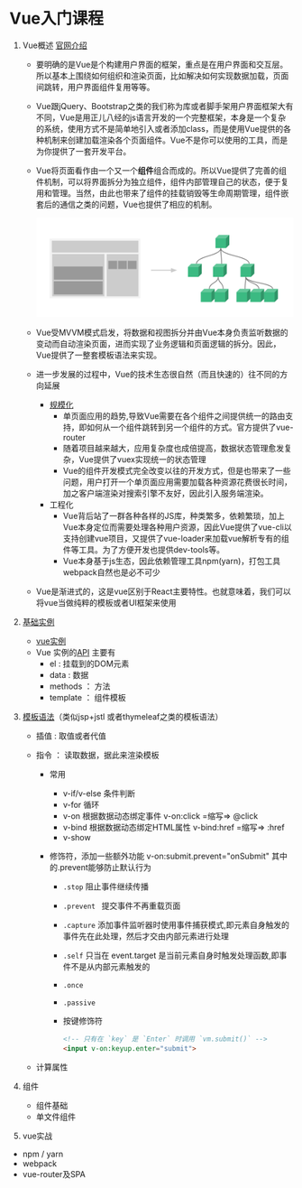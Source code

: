 # Vue入门课程

1. Vue概述 [官网介绍](https://cn.vuejs.org/v2/guide/index.html)

   - 要明确的是Vue是个构建用户界面的框架，重点是在用户界面和交互层。所以基本上围绕如何组织和渲染页面，比如解决如何实现数据加载，页面间跳转，用户界面组件复用等等。

   - Vue跟jQuery、Bootstrap之类的我们称为库或者脚手架用户界面框架大有不同，Vue是用正儿八经的js语言开发的一个完整框架，本身是一个复杂的系统，使用方式不是简单地引入或者添加class，而是使用Vue提供的各种机制来创建加载渲染各个页面组件。Vue不是你可以使用的工具，而是为你提供了一套开发平台。

   - Vue将页面看作由一个又一个**组件**组合而成的。所以Vue提供了完善的组件机制，可以将界面拆分为独立组件，组件内部管理自己的状态，便于复用和管理。当然，由此也带来了组件的挂载销毁等生命周期管理，组件嵌套后的通信之类的问题，Vue也提供了相应的机制。

     ![components](./res/components.png)

   - Vue受MVVM模式启发，将数据和视图拆分并由Vue本身负责监听数据的变动而自动渲染页面，进而实现了业务逻辑和页面逻辑的拆分。因此，Vue提供了一整套模板语法来实现。

   - 进一步发展的过程中，Vue的技术生态很自然（而且快速的）往不同的方向延展

     - [规模化](https://cn.vuejs.org/v2/guide/routing.html)
       - 单页面应用的趋势,导致Vue需要在各个组件之间提供统一的路由支持，即如何从一个组件跳转到另一个组件的方式。官方提供了vue-router
       - 随着项目越来越大，应用复杂度也成倍提高，数据状态管理愈发复杂，Vue提供了vuex实现统一的状态管理
       - Vue的组件开发模式完全改变以往的开发方式，但是也带来了一些问题，用户打开一个单页面应用需要加载各种资源花费很长时间，加之客户端渲染对搜索引擎不友好，因此引入服务端渲染。
     - 工程化
       - Vue背后站了一群各种各样的JS库，种类繁多，依赖繁琐，加上Vue本身定位而需要处理各种用户资源，因此Vue提供了vue-cli以支持创建vue项目，又提供了vue-loader来加载vue解析专有的组件等工具。为了方便开发也提供dev-tools等。
       - Vue本身基于js生态，因此依赖管理工具npm(yarn)，打包工具webpack自然也是必不可少

   - Vue是渐进式的，这是vue区别于React主要特性。也就意味着，我们可以将vue当做纯粹的模板或者UI框架来使用

2. [基础实例](01-basic/helloworld.html)

   - [vue实例](https://cn.vuejs.org/v2/guide/instance.html)
   - Vue 实例的[API](https://cn.vuejs.org/v2/api/#%E9%80%89%E9%A1%B9-%E6%95%B0%E6%8D%AE)  主要有 
     - el :  挂载到的DOM元素
     - data  :  数据
     - methods ： 方法
     - template ： 组件模板

3. [模板语法](02-template/template.html)（类似jsp+jstl 或者thymeleaf之类的模板语法）

   - 插值   :   取值或者代值

   - 指令  ： 读取数据，据此来渲染模板

     - 常用

       - v-if/v-else 条件判断
       - v-for          循环
       - v-on           根据数据动态绑定事件 v-on:click     =缩写=>  @click
       - v-bind       根据数据动态绑定HTML属性 v-bind:href   =缩写=>  :href
       - v-show

     - 修饰符，添加一些额外功能 v-on:submit.prevent="onSubmit"  其中的.prevent能够防止默认行为

       - `.stop`  阻止事件继续传播 

       - `.prevent `  提交事件不再重载页面

       - `.capture`   添加事件监听器时使用事件捕获模式,即元素自身触发的事件先在此处理，然后才交由内部元素进行处理

       - `.self`   只当在 event.target 是当前元素自身时触发处理函数,即事件不是从内部元素触发的

       - `.once`

       - `.passive`

       - 按键修饰符 

         ```html
         <!-- 只有在 `key` 是 `Enter` 时调用 `vm.submit()` -->
         <input v-on:keyup.enter="submit">
         ```

   - 计算属性

4. 组件

   - 组件基础
   - 单文件组件	

5. vue实战
  - npm / yarn
  - webpack
  - vue-router及SPA